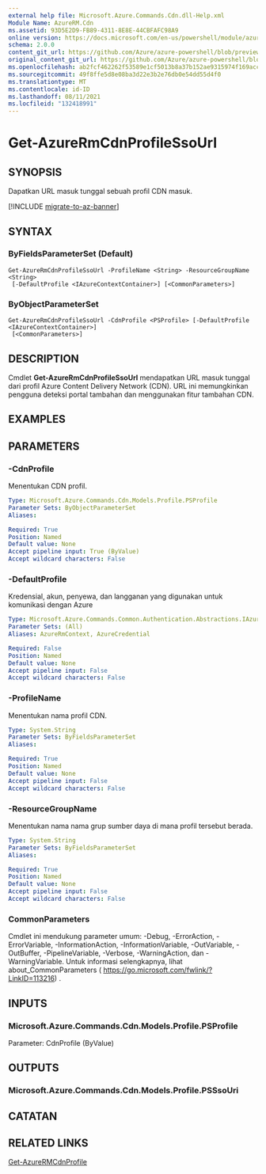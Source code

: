 ```yaml
---
external help file: Microsoft.Azure.Commands.Cdn.dll-Help.xml
Module Name: AzureRM.Cdn
ms.assetid: 93D5E2D9-FB89-4311-8E8E-44CBFAFC98A9
online version: https://docs.microsoft.com/en-us/powershell/module/azurerm.cdn/get-azurermcdnprofilessourl
schema: 2.0.0
content_git_url: https://github.com/Azure/azure-powershell/blob/preview/src/ResourceManager/Cdn/Commands.Cdn/help/Get-AzureRmCdnProfileSsoUrl.md
original_content_git_url: https://github.com/Azure/azure-powershell/blob/preview/src/ResourceManager/Cdn/Commands.Cdn/help/Get-AzureRmCdnProfileSsoUrl.md
ms.openlocfilehash: ab2fcf462262f53589e1cf5013b8a37b152ae9315974f169acc73791855f651c
ms.sourcegitcommit: 49f8ffe5d8e08ba3d22e3b2e76db0e54dd55d4f0
ms.translationtype: MT
ms.contentlocale: id-ID
ms.lasthandoff: 08/11/2021
ms.locfileid: "132418991"
---
```

# Get-AzureRmCdnProfileSsoUrl

## SYNOPSIS
Dapatkan URL masuk tunggal sebuah profil CDN masuk.

[!INCLUDE [migrate-to-az-banner](../../includes/migrate-to-az-banner.md)]

## SYNTAX

### ByFieldsParameterSet (Default)
```
Get-AzureRmCdnProfileSsoUrl -ProfileName <String> -ResourceGroupName <String>
 [-DefaultProfile <IAzureContextContainer>] [<CommonParameters>]
```

### ByObjectParameterSet
```
Get-AzureRmCdnProfileSsoUrl -CdnProfile <PSProfile> [-DefaultProfile <IAzureContextContainer>]
 [<CommonParameters>]
```

## DESCRIPTION
Cmdlet **Get-AzureRmCdnProfileSsoUrl** mendapatkan URL masuk tunggal dari profil Azure Content Delivery Network (CDN).
URL ini memungkinkan pengguna deteksi portal tambahan dan menggunakan fitur tambahan CDN.

## EXAMPLES

## PARAMETERS

### -CdnProfile
Menentukan CDN profil.

```yaml
Type: Microsoft.Azure.Commands.Cdn.Models.Profile.PSProfile
Parameter Sets: ByObjectParameterSet
Aliases:

Required: True
Position: Named
Default value: None
Accept pipeline input: True (ByValue)
Accept wildcard characters: False
```

### -DefaultProfile
Kredensial, akun, penyewa, dan langganan yang digunakan untuk komunikasi dengan Azure

```yaml
Type: Microsoft.Azure.Commands.Common.Authentication.Abstractions.IAzureContextContainer
Parameter Sets: (All)
Aliases: AzureRmContext, AzureCredential

Required: False
Position: Named
Default value: None
Accept pipeline input: False
Accept wildcard characters: False
```

### -ProfileName
Menentukan nama profil CDN.

```yaml
Type: System.String
Parameter Sets: ByFieldsParameterSet
Aliases:

Required: True
Position: Named
Default value: None
Accept pipeline input: False
Accept wildcard characters: False
```

### -ResourceGroupName
Menentukan nama nama grup sumber daya di mana profil tersebut berada.

```yaml
Type: System.String
Parameter Sets: ByFieldsParameterSet
Aliases:

Required: True
Position: Named
Default value: None
Accept pipeline input: False
Accept wildcard characters: False
```

### CommonParameters
Cmdlet ini mendukung parameter umum: -Debug, -ErrorAction, -ErrorVariable, -InformationAction, -InformationVariable, -OutVariable, -OutBuffer, -PipelineVariable, -Verbose, -WarningAction, dan -WarningVariable. Untuk informasi selengkapnya, lihat about_CommonParameters ( https://go.microsoft.com/fwlink/?LinkID=113216) .

## INPUTS

### Microsoft.Azure.Commands.Cdn.Models.Profile.PSProfile
Parameter: CdnProfile (ByValue)

## OUTPUTS

### Microsoft.Azure.Commands.Cdn.Models.Profile.PSSsoUri

## CATATAN

## RELATED LINKS

[Get-AzureRMCdnProfile](./Get-AzureRMCdnProfile.md)


